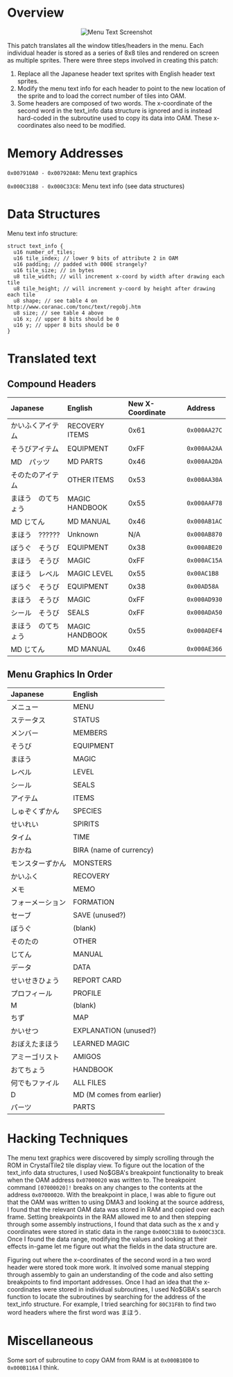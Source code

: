 Overview
========
<p align="center">
  <img src="http://i.imgur.com/uCSPNFk.png" alt="Menu Text Screenshot"/>
</p>

This patch translates all the window titles/headers in the menu. Each individual
header is stored as a series of 8x8 tiles and rendered on screen as multiple
sprites. There were three steps involved in creating this patch:

1. Replace all the Japanese header text sprites with English header text
   sprites.
2. Modify the menu text info for each header to point to the new location of the
   sprite and to load the correct number of tiles into OAM.
3. Some headers are composed of two words. The x-coordinate of the second word
   in the text_info data structure is ignored and is instead hard-coded in the
   subroutine used to copy its data into OAM. These x-coordinates also need to
   be modified.  

Memory Addresses
================
`0x007910A0 - 0x007920A0`: Menu text graphics

`0x000C31B8 - 0x000C33C8`: Menu text info (see data structures)

Data Structures
===============
Menu text info structure:
```
struct text_info {
  u16 number_of_tiles;
  u16 tile_index; // lower 9 bits of attribute 2 in OAM
  u16 padding; // padded with 000E strangely?
  u16 tile_size; // in bytes
  u8 tile_width; // will increment x-coord by width after drawing each tile
  u8 tile_height; // will increment y-coord by height after drawing each tile
  u8 shape; // see table 4 on http://www.coranac.com/tonc/text/regobj.htm
  u8 size; // see table 4 above
  u16 x; // upper 8 bits should be 0
  u16 y; // upper 8 bits should be 0
}
```
Translated text
===============
Compound Headers
----------------
|Japanese|English|New X-Coordinate|Address|
|:-------|:------|:---------------|:------|
|かいふくアイテム|RECOVERY ITEMS|0x61|`0x000AA27C`|
|そうびアイテム|EQUIPMENT|0xFF|`0x000AA2AA`|
|MD　パッツ|MD PARTS|0x46|`0x000AA2DA`|
|そのたのアイテム|OTHER ITEMS|0x53|`0x000AA30A`|
|まほう　のてちょう|MAGIC HANDBOOK|0x55|`0x000AAF78`|
|MD じてん|MD MANUAL|0x46|`0x000AB1AC`|
|まほう　??????|Unknown|N/A|`0x000AB870`|
|ぼうぐ　そうび|EQUIPMENT|0x38|`0x000ABE20`|
|まほう　そうび|MAGIC|0xFF|`0x000AC15A`|
|まほう　レベル|MAGIC LEVEL|0x55|`0x00AC1B8`|
|ぼうぐ　そうび|EQUIPMENT|0x38|`0x00AD58A`|
|まほう　そうび|MAGIC|0xFF|`0x000AD930`|
|シール　そうび|SEALS|0xFF|`0x000ADA50`|
|まほう　のてちょう|MAGIC HANDBOOK|0x55|`0x000ADEF4`|
|MD じてん|MD MANUAL|0x46|`0x000AE366`|

Menu Graphics In Order
----------------------

|Japanese|English|
|:-------|:------|
|メニュー|MENU|
|ステータス|STATUS|
|メンバー|MEMBERS|
|そうび|EQUIPMENT|
|まほう|MAGIC|
|レベル|LEVEL|
|シール|SEALS|
|アイテム|ITEMS|
|しゅぞくずかん|SPECIES|
|せいれい|SPIRITS|
|タイム|TIME|
|おかね|BIRA (name of currency)|
|モンスターずかん|MONSTERS|
|かいふく|RECOVERY|
|メモ|MEMO|
|フォーメーション|FORMATION|
|セーブ|SAVE (unused?)|
|ぼうぐ|(blank)|
|そのたの|OTHER|
|じてん|MANUAL|
|データ|DATA|
|せいせきひょう|REPORT CARD|
|プロフィール|PROFILE|
|M|(blank)|
|ちず|MAP|
|かいせつ|EXPLANATION (unused?)|
|おぼえたまほう|LEARNED MAGIC|
|アミーゴリスト|AMIGOS|
|おてちょう|HANDBOOK|
|何でもファイル|ALL FILES|
|D|MD (M comes from earlier)|
|パーツ|PARTS|

Hacking Techniques
==================
The menu text graphics were discovered by simply scrolling through the ROM in
CrystalTile2 tile display view. To figure out the location of the text_info
data structures, I used No$GBA's breakpoint functionality to break when the OAM
address `0x07000020` was written to. The breakpoint command `[07000020]!` breaks
on any changes to the contents at the address `0x07000020`. With the breakpoint
in place, I was able to figure out that the OAM was written to using DMA3 and
looking at the source address, I found that the relevant OAM data was stored in
RAM and copied over each frame. Setting breakpoints in the RAM allowed me to and
then stepping through some assembly instructions, I found that data such as the
x and y coordinates were stored in static data in the range `0x000C31B8` to
`0x000C33C8`. Once I found the data range, modifying the values and looking at
their effects in-game let me figure out what the fields in the data structure
are.

Figuring out where the x-coordinates of the second word in a two word header
were stored took more work. It involved some manual stepping through assembly
to gain an understanding of the code and also setting breakpoints to find
important addresses. Once I had an idea that the x-coordinates were stored in
individual subroutines, I used No$GBA's search function to locate the
subroutines by searching for the address of the text_info structure. For
example, I tried searching for `80C31F8h` to find two word headers where the
first word was まほう.

Miscellaneous
=============
Some sort of subroutine to copy OAM from RAM is at `0x000B10D0` to `0x000B116A`
I think.
